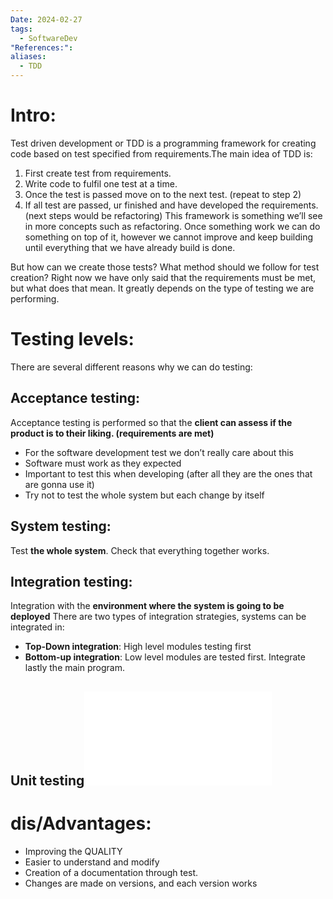 ```yaml
---
Date: 2024-02-27
tags:
  - SoftwareDev
"References:": 
aliases:
  - TDD
---
```

# Intro:
Test driven development or TDD is a programming framework for creating code based on test specified from requirements.The main idea of TDD is: 

1. First create test from requirements.
2. Write code to fulfil one test at a time. 
3. Once the test is passed move on to the next test. (repeat to step 2)
4. If all test are passed, ur finished and have developed the requirements. (next steps would be refactoring)
This framework is something we’ll see in more concepts such as refactoring. Once something work we can do something on top of it, however we cannot improve and keep building until everything that we have already build is done. 


But how can we create those tests? What method should we follow for test creation? Right now we have only said that the requirements must be met, but what does that mean. It greatly depends on the type of testing we are performing.

# Testing levels: 
There are several different reasons why we can do testing: 
## Acceptance testing: 
Acceptance testing is performed so that the **client can assess if the product is to their liking. (requirements are met)** 
+ For the software development test we don’t really care about this
+ Software must work as they expected
+ Important to test this when developing (after all they are the ones that are gonna use it)
+ Try not to test the whole system but each change by itself

## System testing: 
Test **the whole system**. Check that everything together works. 
## Integration testing: 
Integration with the **environment where the system is going to be deployed**
There are two types of integration strategies, systems can be integrated in: 
+ **Top-Down integration**: High level modules testing first
+ **Bottom-up integration**: Low level modules are tested first. Integrate lastly the main program.

## Unit testing![Unit testing](20240501%20-%20123051%20-%20Unit%20testing.md)
# dis/Advantages:
+ Improving the QUALITY
+ Easier to understand and modify 
+ Creation of a documentation through test. 
+ Changes are made on versions, and each version works









